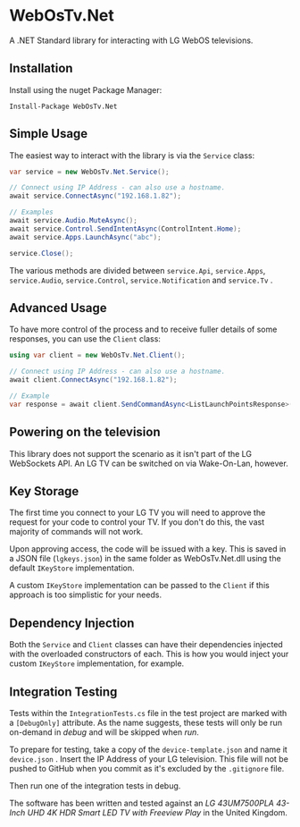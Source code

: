 # WebOsTv.Net
A .NET Standard library for interacting with LG WebOS televisions.

## Installation

Install using the nuget Package Manager:

```
Install-Package WebOsTv.Net
```

## Simple Usage

The easiest way to interact with the library is via the `Service` class:

```csharp
var service = new WebOsTv.Net.Service();

// Connect using IP Address - can also use a hostname.
await service.ConnectAsync("192.168.1.82");

// Examples 
await service.Audio.MuteAsync();
await service.Control.SendIntentAsync(ControlIntent.Home);
await service.Apps.LaunchAsync("abc");

service.Close();
```

The various methods are divided between `service.Api`,  `service.Apps`, `service.Audio`, `service.Control`, `service.Notification` and `service.Tv` .

## Advanced Usage

To have more control of the process and to receive fuller details of some responses, you can use the `Client` class:

```csharp
using var client = new WebOsTv.Net.Client();

// Connect using IP Address - can also use a hostname.
await client.ConnectAsync("192.168.1.82");

// Example
var response = await client.SendCommandAsync<ListLaunchPointsResponse>(new ListLaunchPointsCommand());
```

## Powering on the television

This library does not support the scenario as it isn't part of the LG WebSockets API. An LG TV can be switched on via Wake-On-Lan, however.

## Key Storage

The first time you connect to your LG TV you will need to approve the request for your code to control your TV. If you don't do this, the vast majority of commands will not work. 

Upon approving access, the code will be issued with a key. This is saved in a JSON file (`lgkeys.json`) in the same folder as WebOsTv.Net.dll using the default `IKeyStore` implementation. 

A custom `IKeyStore` implementation can be passed to the `Client` if this approach is too simplistic for your needs.

## Dependency Injection

Both the `Service` and `Client` classes can have their dependencies injected with the overloaded constructors of each. This is how you would inject your custom `IKeyStore` implementation, for example.

## Integration Testing

Tests within the `IntegrationTests.cs` file in the test project are marked with a `[DebugOnly]` attribute. As the name suggests, these tests will only be run on-demand in *debug* and will be skipped when *run*.

To prepare for testing, take a copy of the `device-template.json` and name it `device.json` . Insert the IP Address of your LG television. This file will not be pushed to GitHub when you commit as it's excluded by the `.gitignore` file.

Then run one of the integration tests in debug.

The software has been written and tested against an *LG 43UM7500PLA 43-Inch UHD 4K HDR Smart LED TV with Freeview Play* in the United Kingdom.